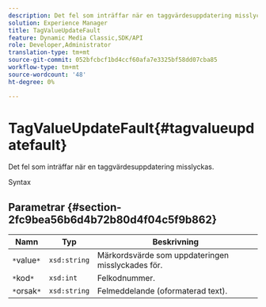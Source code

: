 ```yaml
---
description: Det fel som inträffar när en taggvärdesuppdatering misslyckas.
solution: Experience Manager
title: TagValueUpdateFault
feature: Dynamic Media Classic,SDK/API
role: Developer,Administrator
translation-type: tm+mt
source-git-commit: 052bfcbcf1bd4ccf60afa7e3325bf58dd07cba85
workflow-type: tm+mt
source-wordcount: '48'
ht-degree: 0%

---
```



# TagValueUpdateFault{#tagvalueupdatefault}

Det fel som inträffar när en taggvärdesuppdatering misslyckas.

Syntax

## Parametrar {#section-2fc9bea56b6d4b72b80d4f04c5f9b862}

| Namn | Typ | Beskrivning |
|---|---|---|
| `*`value`*` | `xsd:string` | Märkordsvärde som uppdateringen misslyckades för. |
| `*`kod`*` | `xsd:int` | Felkodnummer. |
| `*`orsak`*` | `xsd:string` | Felmeddelande (oformaterad text). |

